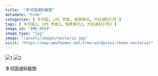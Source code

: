 ```yaml
---
title:  "多邻国通知截图"
metadate: "hide"
categories: [ 多邻国, iOS 界面, 暗黑模式, 开启通知引导 ]
tags: [ 多邻国2, iOS 界面2, 暗黑模式2, 开启通知引导2 ]
image_id: "IMG_0564"
image_type: "jpg"
image: "/assets/images/nectaria.jpg"
visit: "https://www.wowthemes.net/free-wordpress-theme-nectaria/"
---
```

![](/uploads/screenshot/IMG_0565-squashed.jpg)1
![](../uploads/screenshot/IMG_0566-squashed.jpg)2

多邻国通知截图
